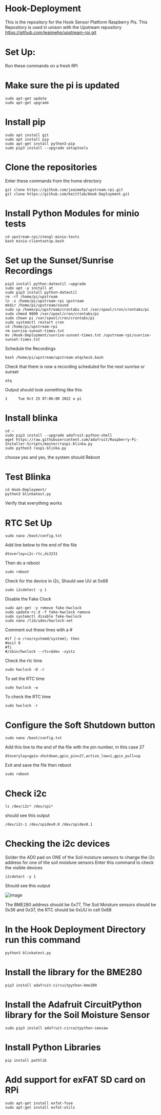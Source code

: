 # Hook-Deployment
This is the repository for the Hook Sensor Platform Raspberry Pis. This Repository is used in unison with the Upstream repository https://github.com/jeaimehp/upstream-rpi.git

# Set Up:
Run these commands on a fresh RPi

# Make sure the pi is updated
```
sudo apt-get update 
sudo apt-get upgrade
```

# Install pip
```
sudo apt install git
sudo apt install pip
sudo apt-get install python3-pip
sudo pip3 install --upgrade setuptools
```
# Clone the repositories
Enter these commands from the home directory
```
git clone https://github.com/jeaimehp/upstream-rpi.git
git clone https://github.com/keittlab/Hook-Deployment.git
```
# Install Python Modules for minio tests
```
cd upstream-rpi/stengl-minio-tests 
bash minio-clientsetup.bash 
```
# Set up the Sunset/Sunrise Recordings
``` 
pip3 install python-dateutil –upgrade 
sudo apt -y install at
sudo pip3 install python-dateutil
rm -rf /home/pi/upstream
ln -s /home/pi/upstream-rpi upstream
mkdir /home/pi/upstream/sound 
sudo cp /home/pi/upstream/crontabs.txt /var/spool/cron/crontabs/pi 
sudo chmod 0600 /var/spool/cron/crontabs/pi 
sudo chown pi /var/spool/cron/crontabs/pi 
sudo systemctl restart cron 
cd /home/pi/upstream-rpi 
rm sunrise-sunset-times.txt 
mv /Hook-Deployment/sunrise-sunset-times.txt /upstream-rpi/sunrise-sunset-times.txt
```
Schedule the Recordings
```
bash /home/pi/upstream/upstream-atqcheck.bash 
```
Check that there is now a recording scheduled for the next sunrise or sunset
```
atq
```
Output should look something like this 
```
1     Tue Oct 25 07:06:00 2022 a pi
```
# Install blinka
```
cd ~
sudo pip3 install --upgrade adafruit-python-shell
wget https://raw.githubusercontent.com/adafruit/Raspberry-Pi-Installer-Scripts/master/raspi-blinka.py
sudo python3 raspi-blinka.py
```
choose yes and yes, the system should Reboot
# Test Blinka
```
cd Hook-Deployment/
python3 blinkatest.py
```
Verify that everything works

# RTC Set Up
```
sudo nano /boot/config.txt
```
Add line below to the end of the file
```
dtoverlay=i2c-rtc,ds3231
```
Then do a reboot
```
sudo reboot
```
Check for the device in i2c, 
Should see UU at 0x68
```
sudo i2cdetect -y 1
```
Disable the Fake Clock
```
sudo apt-get -y remove fake-hwclock
sudo update-rc.d -f fake-hwclock remove
sudo systemctl disable fake-hwclock
sudo nano /lib/udev/hwclock-set
```
Comment out these lines with a #
```
#if [-e /run/systemd/system]; then
#exit 0
#fi
#/sbin/hwclock --rtc=$dev -systz
```
Check the rtc time
```
sudo hwclock -D -r
```
To set the RTC time 
```
sudo hwclock -w 
```
To check the RTC time
```
sudo hwclock -r 
```
# Configure the Soft Shutdown button
``` 
sudo nano /boot/config.txt
```
Add this line to the end of the file with the pin number, in this case 27
```
dtoverylay=gpio-shutdown,gpio_pin=27,active_low=1,gpio_pull=up
```
Exit and save the file then reboot
```
sudo reboot
```

# Check i2c
```
ls /dev/i2c* /dev/spi*
```
should see this output
```
/dev/i2c-1 /dev/spidev0.0 /dev/spidev0.1
````

# Checking the i2c devices  
Solder the AD0 pad on ONE of the Soil moisture sensors to change the i2c address for one of the soil moisture sensors
Enter this command to check the visible devices
```
i2cdetect -y 1
```
Should see this output

![image](https://user-images.githubusercontent.com/45701166/195462601-e89c3723-71dc-4676-90ad-39358cb91333.png)

The BME280 address should be 0x77, The Soil Moisture sensors should be 0x36 and 0x37, the RTC should be 0xUU in cell 0x68 

# In the Hook Deployment Directory run this command
```
python3 blinkatest.py
```

# Install the library for the BME280
```
pip3 install adafruit-circuitpython-bme280
```

# Install the Adafruit CircuitPython library for the Soil Moisture Sensor
```
sudo pip3 install adafruit-circuitpython-seesaw
```
# Install Python Libraries
```
pip install pathlib

```

# Add support for exFAT SD card on RPi
```
sudo apt-get install exfat-fuse
sudo apt-get install exfat-utils
```

